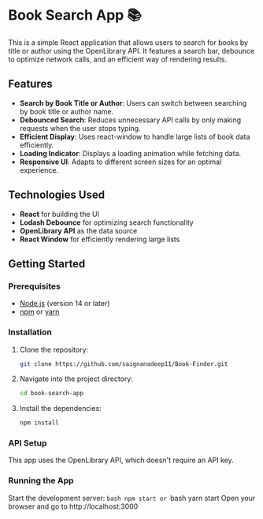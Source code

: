 # Book Search App 📚

This is a simple React application that allows users to search for books by title or author using the OpenLibrary API. It features a search bar, debounce to optimize network calls, and an efficient way of rendering results.

## Features

- **Search by Book Title or Author**: Users can switch between searching by book title or author name.
- **Debounced Search**: Reduces unnecessary API calls by only making requests when the user stops typing.
- **Efficient Display**: Uses react-window to handle large lists of book data efficiently.
- **Loading Indicator**: Displays a loading animation while fetching data.
- **Responsive UI**: Adapts to different screen sizes for an optimal experience.

## Technologies Used

- **React** for building the UI
- **Lodash Debounce** for optimizing search functionality
- **OpenLibrary API** as the data source
- **React Window** for efficiently rendering large lists

## Getting Started

### Prerequisites

- [Node.js](https://nodejs.org/) (version 14 or later)
- [npm](https://www.npmjs.com/) or [yarn](https://yarnpkg.com/)

### Installation

1. Clone the repository:

   ```bash
   git clone https://github.com/saignanadeep11/Book-Finder.git

   ```

2. Navigate into the project directory:
   ```bash
   cd book-search-app
   ```
3. Install the dependencies:
   ```bash
   npm install
   ```

### API Setup

This app uses the OpenLibrary API, which doesn't require an API key.

### Running the App

Start the development server:
`bash
    npm start
    or
    `bash
yarn start
Open your browser and go to http://localhost:3000
